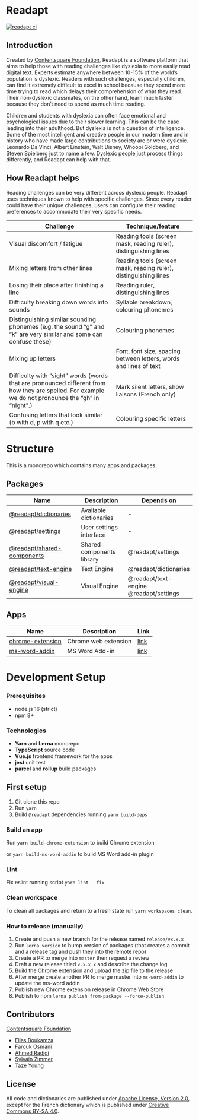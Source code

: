 # Readapt

[![readapt ci](https://github.com/ContentSquare/readapt/actions/workflows/main.yaml/badge.svg)](https://github.com/ContentSquare/readapt/actions/workflows/main.yaml)

## Introduction

Created by [Contentsquare Foundation](https://contentsquare-foundation.org/), Readapt is a software platform that aims
to help those with reading challenges like dyslexia to more easily read digital text.
Experts estimate anywhere between 10-15% of the world’s population is dyslexic.
Readers with such challenges, especially children, can find it extremely difficult to excel in school because they spend
more time trying to read which delays their comprehension of what they read. Their non-dyslexic classmates, on the other
hand, learn much faster because they don’t need to spend as much time reading.

Children and students with dyslexia can often face emotional and psychological issues due to their slower learning. This
can be the case leading into their adulthood. But dyslexia is not a question of intelligence. Some of the most
intelligent and creative people in our modern time and in history who have made large contributions to society are or
were dyslexic. Leonardo Da Vinci, Albert Einstein, Walt Disney, Whoopi Goldberg, and Steven Spielberg just to name a
few. Dyslexic people just process things differently, and Readapt can help with that.

## How Readapt helps
Reading challenges can be very different across dyslexic people. Readapt uses techniques known to help with specific
challenges. Since every reader could have their unique challenges, users can configure their reading preferences to
accommodate their very specific needs.

| Challenge | Technique/feature |
| --- | --- |
| Visual discomfort / fatigue | Reading tools (screen mask, reading ruler), distinguishing lines |
| Mixing letters from other lines | Reading tools (screen mask, reading ruler), distinguishing lines |
| Losing their place after finishing a line | Reading ruler, distinguishing lines |
| Difficulty breaking down words into sounds|Syllable breakdown, colouring phonemes|
| Distinguishing similar sounding phonemes (e.g. the sound “g” and “k” are very similar and some can confuse these) | Colouring phonemes |
|Mixing up letters|Font, font size, spacing between letters, words and lines of text|
|Difficulty with “sight” words (words that are pronounced different from how they are spelled. For example we do not pronounce the “gh” in “night”.)|Mark silent letters, show liaisons (French only)|
|Confusing letters that look similar (b with d, p with q etc.)|Colouring specific letters|

# Structure

This is a monorepo which contains many apps and packages:

## Packages

| Name | Description | Depends on |
| --- | --- | --- |
| [@readapt/dictionaries](./packages/dictionaries) | Available dictionaries | -
| [@readapt/settings](./packages/settings) | User settings interface | -
| [@readapt/shared-components](./packages/shared-components) | Shared components library | @readapt/settings
| [@readapt/text-engine](./packages/text-engine) | Text Engine | @readapt/dictionaries
| [@readapt/visual-engine](./packages/visual-engine) | Visual Engine | @readapt/text-engine <br> @readapt/settings

## Apps

| Name | Description | Link
|--- | --- | --- |
| [chrome-extension](./apps/chrome-extension) | Chrome web extension | [link](https://chrome.google.com/webstore/detail/readapt/emgfmfgandmhbgleikkoaebngboghfpe)
| [ms-word-addin](./apps/ms-word-addin) | MS Word Add-in | [link](https://appsource.microsoft.com/en-us/product/office/WA200004098)

# Development Setup

### Prerequisites

 - node.js 16 (strict)
 - npm 8+

### Technologies

- **Yarn** and **Lerna** monorepo
- **TypeScript** source code
- **Vue.js** frontend framework for the apps
- **jest** unit test
- **parcel** and **rollup** build packages

## First setup

1. Git clone this repo
2. Run `yarn`
3. Build `@readapt` dependencies running `yarn build-deps`

### Build an app

Run `yarn build-chrome-extension` to build Chrome extension

or `yarn build-ms-word-addin` to build MS Word add-in plugin

### Lint

Fix eslint running script `yarn lint --fix`

### Clean workspace

To clean all packages and return to a fresh state run `yarn workspaces clean`.

### How to release (manually)

1. Create and push a new branch for the release named `release/vx.x.x`
2. Run `lerna version` to bump version of packages (that creates a commit and a release tag and push they into the remote repo)
3. Create a PR to merge into `master` then request a review
4. Draft a new release titled `v.x.x.x` and describe the change log
5. Build the Chrome extension and upload the zip file to the release
6. After merge create another PR to merge master into `ms-word-addin` to update the ms-word addin
7. Publish new Chrome extension release in Chrome Web Store
8. Publish to npm `lerna publish from-package --force-publish`

## Contributors

[Contentsquare Foundation](https://contentsquare-foundation.org/)

- [Elias Boukamza](https://github.com/eboukamza)
- [Farouk Osmani](https://github.com/farouk-osmani-cs)
- [Ahmed Radjdi](https://github.com/aradjdi)
- [Sylvain Zimmer](https://github.com/sylvinus)
- [Taze Young](https://github.com/TazeYoung)

## License

All code and dictionaries are published under [Apache License, Version 2.0](https://choosealicense.com/licenses/apache-2.0/), except for the French dictionary which is published under [Creative Commons BY-SA 4.0](https://creativecommons.org/licenses/by-sa/4.0/).
